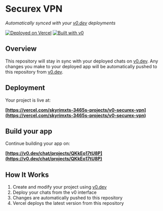 # Securex VPN

*Automatically synced with your [v0.dev](https://v0.dev) deployments*

[![Deployed on Vercel](https://img.shields.io/badge/Deployed%20on-Vercel-black?style=for-the-badge&logo=vercel)](https://vercel.com/skyrimxts-3465s-projects/v0-securex-vpn)
[![Built with v0](https://img.shields.io/badge/Built%20with-v0.dev-black?style=for-the-badge)](https://v0.dev/chat/projects/QKkEo17tU8P)

## Overview

This repository will stay in sync with your deployed chats on [v0.dev](https://v0.dev).
Any changes you make to your deployed app will be automatically pushed to this repository from [v0.dev](https://v0.dev).

## Deployment

Your project is live at:

**[https://vercel.com/skyrimxts-3465s-projects/v0-securex-vpn](https://vercel.com/skyrimxts-3465s-projects/v0-securex-vpn)**

## Build your app

Continue building your app on:

**[https://v0.dev/chat/projects/QKkEo17tU8P](https://v0.dev/chat/projects/QKkEo17tU8P)**

## How It Works

1. Create and modify your project using [v0.dev](https://v0.dev)
2. Deploy your chats from the v0 interface
3. Changes are automatically pushed to this repository
4. Vercel deploys the latest version from this repository
